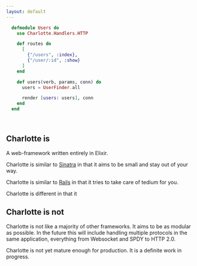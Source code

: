 ```yaml
---
layout: default
---
```


```elixir
  defmodule Users do  
    use Charlotte.Handlers.HTTP  

    def routes do
      [
        {"/users", :index},
        {"/user/:id", :show}
      ]
    end

    def users(verb, params, conn) do
      users = UserFinder.all

      render [users: users], conn
    end
  end
```  

<br />

## Charlotte is

A web-framework written entirely in Elixir.  

Charlotte is similar to [Sinatra](http://www.sinatrarb.com/) in
that it aims to be small and stay out of your way.  

Charlotte is similar to [Rails](http://rubyonrails.org/) in that
it tries to take care of tedium for you.  

Charlotte is different in that it

## Charlotte is not

Charlotte is not like a majority of other frameworks. It aims
to be as modular as possible.  In the future this will include
handling multiple protocols in the same application, everything
from Websocket and SPDY to HTTP 2.0.

Charlotte is not yet mature enough for production.  It is a
definite work in progress.  
